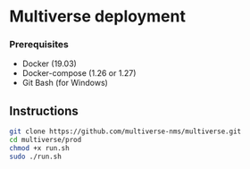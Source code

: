 # Multiverse deployment

### Prerequisites

- Docker (19.03)
- Docker-compose (1.26 or 1.27)
- Git Bash (for Windows)

## Instructions
```bash
git clone https://github.com/multiverse-nms/multiverse.git
cd multiverse/prod
chmod +x run.sh
sudo ./run.sh
```

